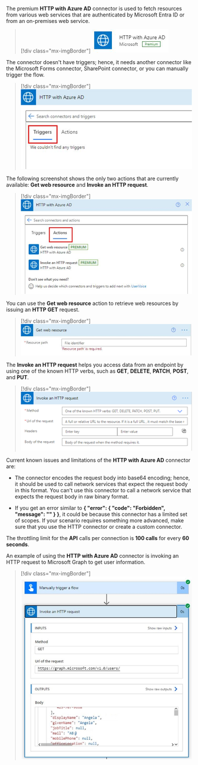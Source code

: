 The premium **HTTP with Azure AD** connector is used to fetch resources from various web services that are authenticated by Microsoft Entra ID or from an on-premises web service.

> [!div class="mx-imgBorder"]
> [![Screenshot of the HTTP with Azure AD connector.](../media/http-azure.png)](../media/http-azure.png#lightbox)

The connector doesn't have triggers; hence, it needs another connector like the Microsoft Forms connector, SharePoint connector, or you can manually trigger the flow.

> [!div class="mx-imgBorder"]
> [![Screenshot of the Triggers view with no triggers message.](../media/triggers.png)](../media/triggers.png#lightbox)

The following screenshot shows the only two actions that are currently available: **Get web resource** and **Invoke an HTTP request**.

> [!div class="mx-imgBorder"]
> [![Screenshot of the currently available actions.](../media/azure-actions.png)](../media/azure-actions.png#lightbox)

You can use the **Get web resource** action to retrieve web resources by issuing an **HTTP GET** request.

> [!div class="mx-imgBorder"]
> [![Screenshot of the Get web resource field.](../media/get-web-resoure.png)](../media/get-web-resoure.png#lightbox)

The **Invoke an HTTP request** helps you access data from an endpoint by using one of the known HTTP verbs, such as **GET**, **DELETE**, **PATCH**, **POST**, and **PUT**.

> [!div class="mx-imgBorder"]
> [![Screenshot of the Invoke an HTTP request fields.](../media/invoke-http.png)](../media/invoke-http.png#lightbox)

Current known issues and limitations of the **HTTP with Azure AD** connector are:

-   The connector encodes the request body into base64 encoding; hence, it should be used to call network services that expect the request body in this format. You can't use this connector to call a network service that expects the request body in raw binary format.

-   If you get an error similar to **{ "error": { "code": "Forbidden", "message": "" } }**, it could be because this connector has a limited set of scopes. If your scenario requires something more advanced, make sure that you use the HTTP connector or create a custom connector.

The throttling limit for the **API** calls per connection is **100 calls** for every **60 seconds**.

An example of using the **HTTP with Azure AD** connector is invoking an HTTP request to Microsoft Graph to get user information.

> [!div class="mx-imgBorder"]
> [![Screenshot example of an HTTP request to Microsoft Graph.](../media/invoke-http-request.png)](../media/invoke-http-request.png#lightbox)
